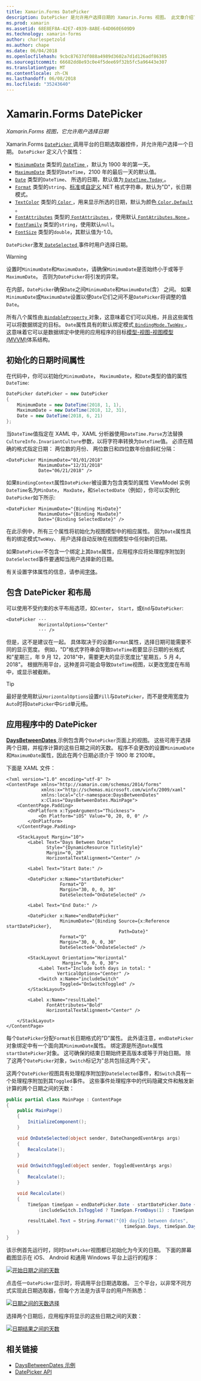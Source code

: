 ```yaml
---
title: Xamarin.Forms DatePicker
description: DatePicker 是允许用户选择日期的 Xamarin.Forms 视图。 此文章介绍了如何使用在 Xamarin.Forms 应用程序中的包含 DatePicker。
ms.prod: xamarin
ms.assetid: 68E8EF8A-42E7-4939-8ABE-64D060E609D9
ms.technology: xamarin-forms
author: charlespetzold
ms.author: chape
ms.date: 06/04/2018
ms.openlocfilehash: 9cbc87637df088a4989d3602a7d1d126adf86385
ms.sourcegitcommit: 66682dd8e93c0e4f5dee69f32b5fc5a96443e307
ms.translationtype: MT
ms.contentlocale: zh-CN
ms.lasthandoff: 06/08/2018
ms.locfileid: "35243640"
---
```

# <a name="xamarinforms-datepicker"></a>Xamarin.Forms DatePicker

_Xamarin.Forms 视图，它允许用户选择日期_

Xamarin.Forms [ `DatePicker` ](https://developer.xamarin.com/api/type/Xamarin.Forms.DatePicker/)调用平台的日期选取器控件，并允许用户选择一个日期。 `DatePicker` 定义八个属性：

- [`MinimumDate`](https://developer.xamarin.com/api/property/Xamarin.Forms.DatePicker.MinimumDate/) 类型的[ `DateTime` ](https://developer.xamarin.com/api/type/System.DateTime/)，默认为 1900 年的第一天。
- [`MaximumDate`](https://developer.xamarin.com/api/property/Xamarin.Forms.DatePicker.MaximumDate/) 类型的`DateTime`，2100 年的最后一天的默认值。
- [`Date`](https://developer.xamarin.com/api/property/Xamarin.Forms.DatePicker.Date/) 类型的`DateTime`、 所选的日期，默认值为[ `DateTime.Today` ](https://developer.xamarin.com/api/property/System.DateTime.Today/)。
- [`Format`](https://developer.xamarin.com/api/property/Xamarin.Forms.DatePicker.Format/) 类型的`string`、[标准](/dotnet/standard/base-types/standard-date-and-time-format-strings/)或[自定义](/dotnet/standard/base-types/custom-date-and-time-format-strings/).NET 格式字符串，默认为"D"，长日期模式。
- [`TextColor`](https://developer.xamarin.com/api/property/Xamarin.Forms.DatePicker.TextColor/) 类型的[ `Color` ](https://developer.xamarin.com/api/type/Xamarin.Forms.Color/)，用来显示所选的日期，默认为颜色[ `Color.Default` ](https://developer.xamarin.com/api/property/Xamarin.Forms.Color.Default/)。
- [`FontAttributes`](xref:Xamarin.Forms.DatePicker.FontAttributes) 类型的[ `FontAttributes` ](xref:Xamarin.Forms.FontAttributes)，使用默认[ `FontAtributes.None` ](xref:Xamarin.Forms.FontAttributes.None)。
- [`FontFamily`](xref:Xamarin.Forms.DatePicker.FontFamily) 类型的`string`，使用默认`null`。
- [`FontSize`](xref:Xamarin.Forms.DatePicker.FontSize) 类型的`double`，其默认值为-1.0。

`DatePicker`激发[ `DateSelected` ](https://developer.xamarin.com/api/event/Xamarin.Forms.DatePicker.DateSelected/)事件时用户选择日期。

> [!WARNING]
> 设置时`MinimumDate`和`MaximumDate`，请确保`MinimumDate`是否始终小于或等于`MaximumDate`。 否则为`DatePicker`将引发的异常。

在内部，`DatePicker`确保`Date`之间`MinimumDate`和`MaximumDate`(含） 之间。 如果`MinimumDate`或`MaximumDate`设置以便`Date`它们之间不是`DatePicker`将调整的值`Date`。

所有八个属性由[ `BindableProperty` ](https://developer.xamarin.com/api/type/Xamarin.Forms.BindableProperty/)对象，这意味着它们可以风格，并且这些属性可以将数据绑定的目标。 `Date`属性具有的默认绑定模式[ `BindingMode.TwoWay` ](https://developer.xamarin.com/api/field/Xamarin.Forms.BindingMode.TwoWay/)，这意味着它可以是数据绑定中使用的应用程序的目标[模型-视图-视图模型 (MVVM)](~/xamarin-forms/enterprise-application-patterns/mvvm.md)体系结构。

## <a name="initializing-the-datetime-properties"></a>初始化的日期时间属性

在代码中，你可以初始化`MinimumDate`， `MaximumDate`，和`Date`类型的值的属性`DateTime`:

```csharp
DatePicker datePicker = new DatePicker
{
    MinimumDate = new DateTime(2018, 1, 1),
    MaximumDate = new DateTime(2018, 12, 31),
    Date = new DateTime(2018, 6, 21)
};
```

当`DateTime`值指定在 XAML 中，XAML 分析器使用`DateTime.Parse`方法替换`CultureInfo.InvariantCulture`参数，以将字符串转换为`DateTime`值。 必须在精确的格式指定日期： 两位数的月份、 两位数日和四位数年份由斜杠分隔：

```xaml
<DatePicker MinimumDate="01/01/2018"
            MaximumDate="12/31/2018"
            Date="06/21/2018" />
```

如果`BindingContext`属性`DatePicker`被设置为包含类型的属性 ViewModel 实例`DateTime`名为`MinDate`， `MaxDate`，和`SelectedDate`（例如），你可以实例化`DatePicker`如下所示:

```xaml
<DatePicker MinimumDate="{Binding MinDate}"
            MaximumDate="{Binding MaxDate}"
            Date="{Binding SelectedDate}" />
```

在此示例中，所有三个属性将初始化为视图模型中的相应属性。 因为`Date`属性具有的绑定模式`TwoWay`、 用户选择自动反映在视图模型中任何新的日期。

如果`DatePicker`不包含一个绑定上其`Date`属性，应用程序应将处理程序附加到`DateSelected`事件要通知当用户选择新的日期。

有关设置字体属性的信息，请参阅[字体](~/xamarin-forms/user-interface/text/fonts.md)。

## <a name="datepicker-and-layout"></a>包含 DatePicker 和布局

可以使用不受约束的水平布局选项，如`Center`， `Start`，或`End`与`DatePicker`:

```xaml
<DatePicker ···
            HorizontalOptions="Center"
            ··· />
```

但是，这不是建议在一起。 具体取决于的设置`Format`属性，选择日期可能需要不同的显示宽度。 例如，"D"格式字符串会导致`DateTime`若要显示日期的长格式和"星期三，年 9 月 12，2018"中，需要更大的显示宽度比"星期五，5 月 4，2018"。 根据所用平台，这种差异可能会导致`DateTime`视图，以更改宽度在布局中，或显示被截断。

> [!TIP]
> 最好是使用默认`HorizontalOptions`设置`Fill`与`DatePicker`，而不是使用宽度为`Auto`时将`DatePicker`中`Grid`单元格。

## <a name="datepicker-in-an-application"></a>应用程序中的 DatePicker

[ **DaysBetweenDates** ](https://developer.xamarin.com/samples/xamarin-forms/UserInterface/DatePicker)示例包含两个`DatePicker`页面上的视图。 这些可用于选择两个日期，并程序计算的这些日期之间的天数。 程序不会更改的设置`MinimumDate`和`MaximumDate`属性，因此在两个日期必须介于 1900 年 2100年。

下面是 XAML 文件：

```xaml
<?xml version="1.0" encoding="utf-8" ?>
<ContentPage xmlns="http://xamarin.com/schemas/2014/forms"
             xmlns:x="http://schemas.microsoft.com/winfx/2009/xaml"
             xmlns:local="clr-namespace:DaysBetweenDates"
             x:Class="DaysBetweenDates.MainPage">
    <ContentPage.Padding>
        <OnPlatform x:TypeArguments="Thickness">
            <On Platform="iOS" Value="0, 20, 0, 0" />
        </OnPlatform>
    </ContentPage.Padding>

    <StackLayout Margin="10">
        <Label Text="Days Between Dates"
               Style="{DynamicResource TitleStyle}"
               Margin="0, 20"
               HorizontalTextAlignment="Center" />

        <Label Text="Start Date:" />

        <DatePicker x:Name="startDatePicker"
                    Format="D"
                    Margin="30, 0, 0, 30"
                    DateSelected="OnDateSelected" />

        <Label Text="End Date:" />

        <DatePicker x:Name="endDatePicker"
                    MinimumDate="{Binding Source={x:Reference startDatePicker},
                                          Path=Date}"
                    Format="D"
                    Margin="30, 0, 0, 30"
                    DateSelected="OnDateSelected" />

        <StackLayout Orientation="Horizontal"
                     Margin="0, 0, 0, 30">
            <Label Text="Include both days in total: "
                   VerticalOptions="Center" />
            <Switch x:Name="includeSwitch"
                    Toggled="OnSwitchToggled" />
        </StackLayout>

        <Label x:Name="resultLabel"
               FontAttributes="Bold"
               HorizontalTextAlignment="Center" />

    </StackLayout>
</ContentPage>
```

每个`DatePicker`分配`Format`长日期格式的"D"属性。 此外请注意，`endDatePicker`对象绑定中有一个面向其`MinimumDate`属性。 绑定源是所选`Date`属性`startDatePicker`对象。 这可确保的结束日期始终更高版本或等于开始日期。 除了这两个`DatePicker`对象，`Switch`标记为"总共包括这两个天"。

这两个`DatePicker`视图具有处理程序附加到`DateSelected`事件，和`Switch`具有一个处理程序附加到其`Toggled`事件。 这些事件处理程序中的代码隐藏文件和触发新计算的两个日期之间的天数：

```csharp
public partial class MainPage : ContentPage
{
    public MainPage()
    {
        InitializeComponent();
    }

    void OnDateSelected(object sender, DateChangedEventArgs args)
    {
        Recalculate();
    }

    void OnSwitchToggled(object sender, ToggledEventArgs args)
    {
        Recalculate();
    }

    void Recalculate()
    {
        TimeSpan timeSpan = endDatePicker.Date - startDatePicker.Date +
            (includeSwitch.IsToggled ? TimeSpan.FromDays(1) : TimeSpan.Zero);

        resultLabel.Text = String.Format("{0} day{1} between dates",
                                            timeSpan.Days, timeSpan.Days == 1 ? "" : "s");
    }
}
```

该示例首先运行时，同时`DatePicker`视图都已初始化为今天的日期。 下面的屏幕截图显示在 iOS、 Android 和通用 Windows 平台上运行的程序：

[![开始日期之间的天数](datepicker-images/DaysBetweenDatesStart.png "开始日期之间的天数")](datepicker-images/DaysBetweenDatesStart-Large.png#lightbox "开始日期之间的天数")

点击任一`DatePicker`显示时，将调用平台日期选取器。 三个平台，以非常不同方式实现此日期选取器，但每个方法是为该平台的用户所熟悉：

[![日期之间的天数选择](datepicker-images/DaysBetweenDatesSelect.png "日期之间的天数选择")](datepicker-images/DaysBetweenDatesSelect-Large.png#lightbox "日期之间的天数选择")

选择两个日期后，应用程序将显示的这些日期之间的天数：

[![日期结果之间的天数](datepicker-images/DaysBetweenDatesResult.png "日期结果之间的天数")](datepicker-images/DaysBetweenDatesResult-Large.png#lightbox "日期结果之间的天数")

## <a name="related-links"></a>相关链接

- [DaysBetweenDates 示例](https://developer.xamarin.com/samples/xamarin-forms/UserInterface/DatePicker)
- [DatePicker API](https://developer.xamarin.com/api/type/Xamarin.Forms.DatePicker/)
